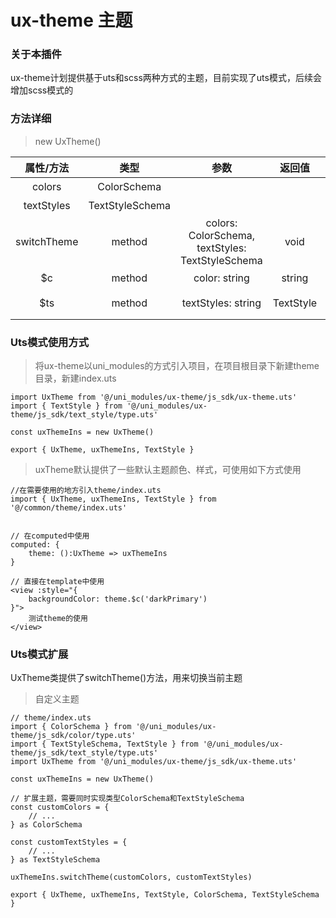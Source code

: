 # ux-theme 主题

### 关于本插件

ux-theme计划提供基于uts和scss两种方式的主题，目前实现了uts模式，后续会增加scss模式的

### 方法详细

> new UxTheme()

|属性/方法   |类型 | 参数  |返回值|备注       |
|:---:    |:---:   |:---:  |:---: |:---:     |
|colors   |ColorSchema |  | |static属性  |
|textStyles   |TextStyleSchema|   | |static属性 |
|switchTheme| method | colors: ColorSchema, textStyles: TextStyleSchema| void |切换主题方法|
|$c| method | color: string|string|获取color|
|$ts|method|textStyles: string|TextStyle|获取textStyles|

### Uts模式使用方式  

> 将ux-theme以uni_modules的方式引入项目，在项目根目录下新建theme目录，新建index.uts 

```
import UxTheme from '@/uni_modules/ux-theme/js_sdk/ux-theme.uts'
import { TextStyle } from '@/uni_modules/ux-theme/js_sdk/text_style/type.uts'

const uxThemeIns = new UxTheme()

export { UxTheme, uxThemeIns, TextStyle }
```

> uxTheme默认提供了一些默认主题颜色、样式，可使用如下方式使用

```
//在需要使用的地方引入theme/index.uts
import { UxTheme, uxThemeIns, TextStyle } from '@/common/theme/index.uts'


// 在computed中使用
computed: {
	theme: ():UxTheme => uxThemeIns
}

// 直接在template中使用
<view :style="{
	backgroundColor: theme.$c('darkPrimary')
}">
	测试theme的使用
</view>
```

### Uts模式扩展

UxTheme类提供了switchTheme()方法，用来切换当前主题  

> 自定义主题  
 ```
 // theme/index.uts
 import { ColorSchema } from '@/uni_modules/ux-theme/js_sdk/color/type.uts'
 import { TextStyleSchema, TextStyle } from '@/uni_modules/ux-theme/js_sdk/text_style/type.uts'
 import UxTheme from '@/uni_modules/ux-theme/js_sdk/ux-theme.uts'
 
 const uxThemeIns = new UxTheme()
 
 // 扩展主题，需要同时实现类型ColorSchema和TextStyleSchema
 const customColors = {
	 // ...
 } as ColorSchema
 
 const customTextStyles = {
	 // ...
 } as TextStyleSchema
 
 uxThemeIns.switchTheme(customColors, customTextStyles)
 
 export { UxTheme, uxThemeIns, TextStyle, ColorSchema, TextStyleSchema }
 ```
